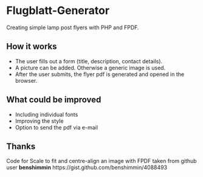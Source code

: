 # Flugblatt-Generator
Creating simple lamp post flyers with PHP and FPDF.


<h2>How it works</h2>
<ul>
  <li>The user fills out a form (title, description, contact details).</li>
  <li>A picture can be added. Otherwise a generic image is used.</li>
  <li>After the user submits, the flyer pdf is generated and opened in the browser.</li>
</ul>


<h2>What could be improved</h2>
<ul>
  <li>Including individual fonts</li>
  <li>Improving the style</li>
  <li>Option to send the pdf via e-mail</li>
</ul>


<h2>Thanks</h2>
Code for Scale to fit and centre-align an image with FPDF taken from github user <b>benshimmin</b>
https://gist.github.com/benshimmin/4088493
